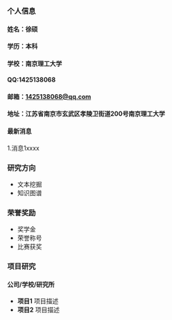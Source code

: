 ### 个人信息
#### 姓名：徐硕
#### 学历：本科
#### 学校：南京理工大学
#### QQ:1425138068
#### 邮箱：1425138068@qq.com
#### 地址：江苏省南京市玄武区孝陵卫街道200号南京理工大学

#### 最新消息
1.消息1xxxx

### 研究方向
- 文本挖掘
- 知识图谱

### 荣誉奖励
- 奖学金
- 荣誉称号
- 比赛获奖

### 项目研究
#### 公司/学校/研究所
- **项目1**
项目描述
- **项目2**
项目描述
